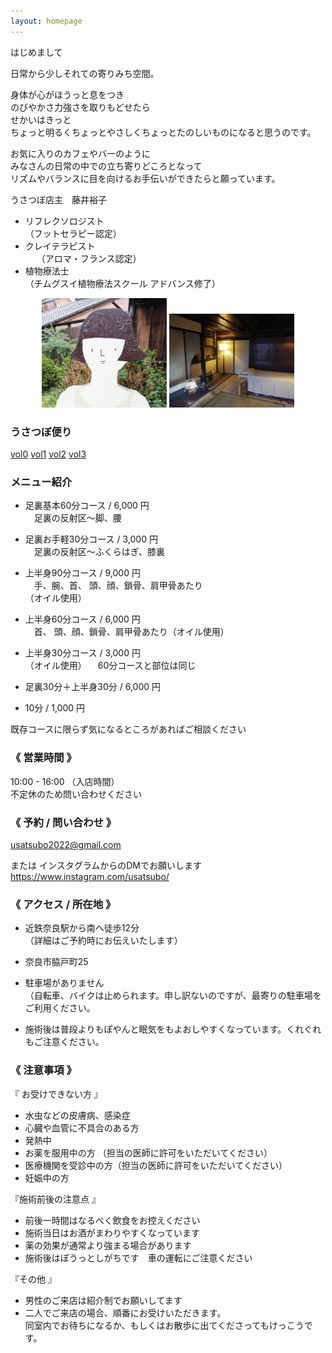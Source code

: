 ```yaml
---
layout: homepage
---
```


はじめまして

日常から少しそれての寄りみち空間。

身体が心がほうっと息をつき\
のびやかさ力強さを取りもどせたら\
せかいはきっと\
ちょっと明るくちょっとやさしくちょっとたのしいものになると思うのです。

お気に入りのカフェやバーのように\
みなさんの日常の中での立ち寄りどころとなって\
リズムやバランスに目を向けるお手伝いができたらと願っています。

うさつぼ店主　藤井裕子

* リフレクソロジスト\
   （フットセラピー認定）
* クレイテラピスト\
　 （アロマ・フランス認定）
* 植物療法士\
   （チムグスイ植物療法スクール アドバンス修了）

<center>
<img src="assets/img/bonhomme.jpg" width="200" >  <img src="assets/img/interieur.jpg" width="200" >
</center>

### うさつぼ便り
[vol0](assets/files/vol.pdf)
[vol1](assets/files/vol1.pdf)
[vol2](assets/files/vol2.pdf)
[vol3](assets/files/vol3.pdf)

### メニュー紹介

* 足裏基本60分コース / 6,000 円\
　足裏の反射区～脚、腰

* 足裏お手軽30分コース / 3,000 円\
　足裏の反射区～ふくらはぎ、膝裏

* 上半身90分コース / 9,000 円\
　手、腕、首、 頭、顔、鎖骨、肩甲骨あたり\
（オイル使用）

* 上半身60分コース / 6,000 円\
　首、 頭、顔、鎖骨、肩甲骨あたり（オイル使用）

* 上半身30分コース / 3,000 円\
（オイル使用）
　60分コースと部位は同じ

* 足裏30分＋上半身30分 / 6,000 円

* 10分 / 1,000 円

既存コースに限らず気になるところがあればご相談ください

### 《 営業時間 》

10:00 - 16:00 （入店時間）\
不定休のため問い合わせください

### 《 予約 / 問い合わせ 》

usatsubo2022@gmail.com

または インスタグラムからのDMでお願いします\
https://www.instagram.com/usatsubo/

### 《 アクセス / 所在地 》

* 近鉄奈良駅から南へ徒歩12分\
（詳細はご予約時にお伝えいたします）

* 奈良市脇戸町25

* 駐車場がありません\
（自転車、バイクは止められます。申し訳ないのですが、最寄りの駐車場をご利用ください。

* 施術後は普段よりもぽやんと眠気をもよおしやすくなっています。くれぐれもご注意ください。

### 《 注意事項 》

『 お受けできない方 』
 - 水虫などの皮膚病、感染症
 - 心臓や血管に不具合のある方
 - 発熱中
 - お薬を服用中の方 （担当の医師に許可をいただいてください）
 - 医療機関を受診中の方（担当の医師に許可をいただいてください）
 - 妊娠中の方

『施術前後の注意点 』
 - 前後一時間はなるべく飲食をお控えください
 - 施術当日はお酒がまわりやすくなっています
 - 薬の効果が通常より強まる場合があります
 - 施術後はぽうっとしがちです　車の運転にご注意ください


『その他 』
- 男性のご来店は紹介制でお願いしてます
- 二人でご来店の場合、順番にお受けいただきます。\
 同室内でお待ちになるか、もしくはお散歩に出てくださってもけっこうです。
